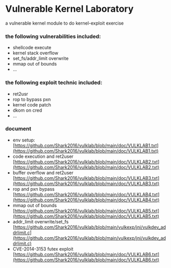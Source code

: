 # Vulnerable Kernel Laboratory

a vulnerable kernel module to do kernel-exploit exercise

### the following vulnerabilities included:
- shellcode execute
- kernel stack overflow
- set_fs/addr_limit overwrite
- mmap out of bounds
- ...

### the following exploit technic included:
- ret2usr
- rop to bypass pxn
- kernel code patch
- dkom on cred
- ...

### document

- env setup:
  [https://github.com/Shark2016/vulklab/blob/main/doc/VULKLAB1.txt](https://github.com/Shark2016/vulklab/blob/main/doc/VULKLAB1.txt)
- code execution and ret2user
  [https://github.com/Shark2016/vulklab/blob/main/doc/VULKLAB2.txt](https://github.com/Shark2016/vulklab/blob/main/doc/VULKLAB2.txt)
- buffer overflow and ret2user
  [https://github.com/Shark2016/vulklab/blob/main/doc/VULKLAB3.txt](https://github.com/Shark2016/vulklab/blob/main/doc/VULKLAB3.txt)
- rop and pxn bypass
  [https://github.com/Shark2016/vulklab/blob/main/doc/VULKLAB4.txt](https://github.com/Shark2016/vulklab/blob/main/doc/VULKLAB4.txt)
- mmap out of bounds
  [https://github.com/Shark2016/vulklab/blob/main/doc/VULKLAB5.txt](https://github.com/Shark2016/vulklab/blob/main/doc/VULKLAB5.txt)
- addr_limit overwrite/set_fs
  [https://github.com/Shark2016/vulklab/blob/main/vulkexp/jni/vulkdev_addrlimit.c](https://github.com/Shark2016/vulklab/blob/main/vulkexp/jni/vulkdev_addrlimit.c)
- CVE-2014-3153 futex exploit
  [https://github.com/Shark2016/vulklab/blob/main/doc/VULKLAB6.txt](https://github.com/Shark2016/vulklab/blob/main/doc/VULKLAB6.txt)
